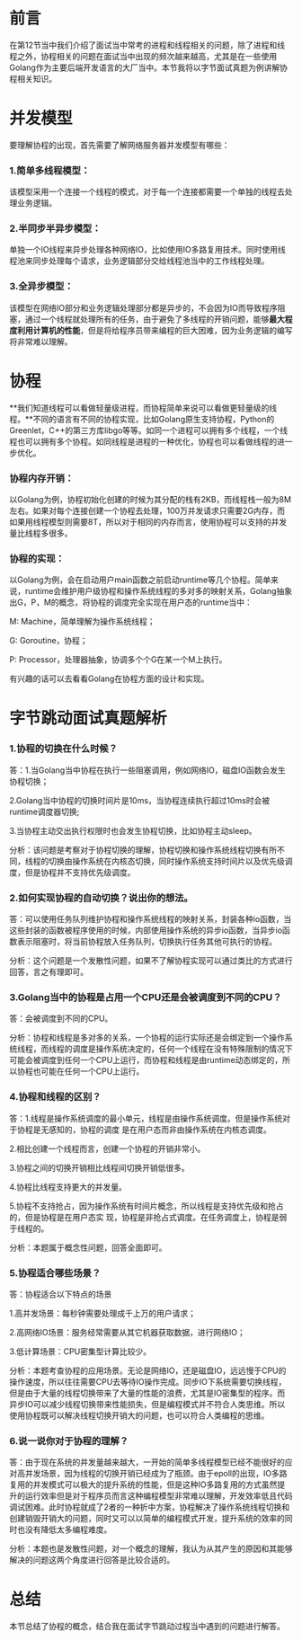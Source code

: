 # 前言

  在第12节当中我们介绍了面试当中常考的进程和线程相关的问题，除了进程和线程之外，协程相关的问题在面试当中出现的频次越来越高，尤其是在一些使用Golang作为主要后端开发语言的大厂当中。本节我将以字节面试真题为例讲解协程相关知识。

# 并发模型

  要理解协程的出现，首先需要了解网络服务器并发模型有哪些：

### **1.简单多线程模型**：

  该模型采用一个连接一个线程的模式，对于每一个连接都需要一个单独的线程去处理业务逻辑。

### **2.半同步半异步模**型：

  单独一个IO线程来异步处理各种网络IO，比如使用IO多路复用技术。同时使用线程池来同步处理每个请求，业务逻辑部分交给线程池当中的工作线程处理。

### **3.全异步模型**：

  该模型在网络IO部分和业务逻辑处理部分都是异步的，不会因为IO而导致程序阻塞，通过一个线程就处理所有的任务，由于避免了多线程的开销问题，能够**最大程度利用计算机的性能**，但是将给程序员带来编程的巨大困难，因为业务逻辑的编写将非常难以理解。

# 协程

  **我们知道线程可以看做轻量级进程，而协程简单来说可以看做更轻量级的线程。**不同的语言有不同的协程实现，比如Golang原生支持协程，Python的Greenlet，C++的第三方库libgo等等。如同一个进程可以拥有多个线程，一个线程也可以拥有多个协程。如同线程是进程的一种优化，协程也可以看做线程的进一步优化。

### **协程内存开销：**

  以Golang为例，协程初始化创建的时候为其分配的栈有2KB，而线程栈一般为8M左右。如果对每个连接创建一个协程去处理，100万并发请求只需要2G内存，而如果用线程模型则需要8T，所以对于相同的内存而言，使用协程可以支持的并发量比线程多很多。

### **协程的实现：**

  以Golang为例，会在启动用户main函数之前启动runtime等几个协程。简单来说，runtime会维护用户级协程和操作系统线程的多对多的映射关系，Golang抽象出G，P，M的概念，将协程的调度完全实现在用户态的runtime当中：

M: Machine，简单理解为操作系统线程；

G: Goroutine，协程；

P: Processor，处理器抽象，协调多个个G在某一个M上执行。

有兴趣的话可以去看看Golang在协程方面的设计和实现。

# 字节跳动面试真题解析

### 1.协程的切换在什么时候？

答：1.当Golang当中协程在执行一些阻塞调用，例如网络IO，磁盘IO函数会发生协程切换；

2.Golang当中协程的切换时间片是10ms，当协程连续执行超过10ms时会被runtime调度器切换;

3.当协程主动交出执行权限时也会发生协程切换，比如协程主动sleep。

分析：该问题是考察对于协程切换的理解，协程切换和操作系统线程切换有所不同，线程的切换由操作系统在内核态切换，同时操作系统支持时间片以及优先级调度，但是协程并不支持优先级调度。

### 2.如何实现协程的自动切换？说出你的想法。

答：可以使用任务队列维护协程和操作系统线程的映射关系，封装各种io函数，当这些封装的函数被程序使用的时候，内部使用操作系统的异步io函数，当异步io函数表示阻塞时，将当前协程放入任务队列，切换执行任务其他可执行的协程。

分析：这个问题是一个发散性问题，如果不了解协程实现可以通过类比的方式进行回答，言之有理即可。

### 3.Golang当中的协程是占用一个CPU还是会被调度到不同的CPU？

答：会被调度到不同的CPU。

分析：协程和线程是多对多的关系，一个协程的运行实际还是会绑定到一个操作系统线程，而线程的调度是操作系统决定的，任何一个线程在没有特殊限制的情况下可能会被调度到任何一个CPU上运行，而协程和线程是由runtime动态绑定的，所以协程也可能在任何一个CPU上运行。

### 4.协程和线程的区别？

答：1.线程是操作系统调度的最小单元，线程是由操作系统调度。但是操作系统对于协程是无感知的，协程的调度 是在用户态而非由操作系统在内核态调度。

2.相比创建一个线程而言，创建一个协程的开销非常小。

3.协程之间的切换开销相比线程间切换开销低很多。

4.协程比线程支持更大的并发量。

5.协程不支持抢占，因为操作系统有时间片概念，所以线程是支持优先级和抢占的，但是协程是在用户态实 现，协程是非抢占式调度。在任务调度上，协程是弱于线程的。

分析：本题属于概念性问题，回答全面即可。

### 5.**协程适合哪些场景？**

答：协程适合以下特点的场景

1.高并发场景：每秒钟需要处理成千上万的用户请求；

2.高网络IO场景：服务经常需要从其它机器获取数据，进行网络IO；

3.低计算场景：CPU密集型计算比较少。

分析：本题考查协程的应用场景。无论是网络IO，还是磁盘IO，远远慢于CPU的操作速度，所以往往需要CPU去等待IO操作完成。同步IO下系统需要切换线程，但是由于大量的线程切换带来了大量的性能的浪费，尤其是IO密集型的程序。而异步IO可以减少线程切换带来性能损失，但是编程模式并不符合人类思维。所以使用协程既可以解决线程切换开销大的问题，也可以符合人类编程的思维。

### 6.说一说你对于协程的理解？

答：由于现在系统的并发量越来越大，一开始的简单多线程模型已经不能很好的应对高并发场景，因为线程的切换开销已经成为了瓶颈。由于epoll的出现，IO多路复用的并发模式可以极大的提升系统的性能，但是这种IO多路复用的方式虽然提升的运行效率但是对于程序员而言这种编程模型非常难以理解，开发效率低且代码调试困难。此时协程就成了2者的一种折中方案，协程解决了操作系统线程切换和创建销毁开销大的问题，同时又可以以简单的编程模式开发，提升系统的效率的同时也没有降低太多编程难度。

分析：本题也是发散性问题，对一个概念的理解，我认为从其产生的原因和其能够解决的问题这两个角度进行回答是比较合适的。

# 总结

本节总结了协程的概念，结合我在面试字节跳动过程当中遇到的问题进行解答。